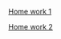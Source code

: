 [Home work 1](https://i1vaa.github.io/genius-homework/genius-homework-1/)



[Home work 2](https://i1vaa.github.io/genius-homework/genius-homework-2/)
